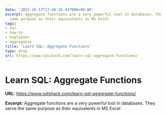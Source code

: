 ```yaml
---
date: '2022-10-17T17:46:35.437000+00:00'
excerpt: Aggregate functions are a very powerful tool in databases. They serve the
  same purpose as their equivalents in MS Excel
tags:
- sql
- how-to
- explainer
- aggregates
title: 'Learn SQL: Aggregate Functions'
type: drop
url: https://www.sqlshack.com/learn-sql-aggregate-functions/
---
```


# Learn SQL: Aggregate Functions

**URL:** https://www.sqlshack.com/learn-sql-aggregate-functions/

**Excerpt:** Aggregate functions are a very powerful tool in databases. They serve the same purpose as their equivalents in MS Excel
